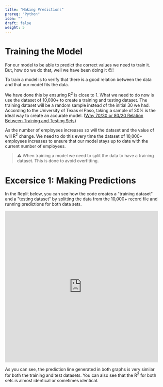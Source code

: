 ```yaml
---
title: "Making Predictions"
prereq: "Python"
icon: ""
draft: false
weight: 5
---
```


# Training the Model

For our model to be able to predict the correct values we need to train it. But, how do we do that, well we have been doing it 😉!

To train a model is to verify that there is a good relation between the data and that our model fits the data.

We have done this by ensuring R<sup>2</sup> is close to 1. What we need to do now is use the dataset of 10,000+ to create a training and testing dataset. The training dataset will be a random sample instead of the initial 30 we had. According to the University of Texas el Paso, taking a sample of 30% is the ideal way to create an accurate model. ([Why 70/30 or 80/20 Relation Between Training and Testing Sets](https://scholarworks.utep.edu/cs_techrep/1209/))

As the number of employees increases so will the dataset and the value of will R<sup>2</sup> change. We need to do this every time the dataset of 10,000+ employees increases to ensure that our model stays up to date with the current number of employees.

> ⚠️ When training a model we need to split the data to have a training dataset. This is done to avoid overfitting.

# Excersice 1: Making Predictions

In the Replit below, you can see how the code creates a "training dataset" and a "testing dataset" by splitting the data from the 10,000+ record file and running predictions for both data sets.

<iframe height="500px" width="100%" src="https://replit.com/@nuevofoundation/LinearRegression-ConsoleApp#src/05-e1.py" scrolling="no" frameborder="no" allowtransparency="true" allowfullscreen="true" sandbox="allow-forms allow-pointer-lock allow-popups allow-same-origin allow-scripts allow-modals"></iframe>

As you can see, the prediction line generated in both graphs is very similar for both the training and test datasets. You can also see that the R<sup>2</sup> for both sets is almost identical or sometimes identical.